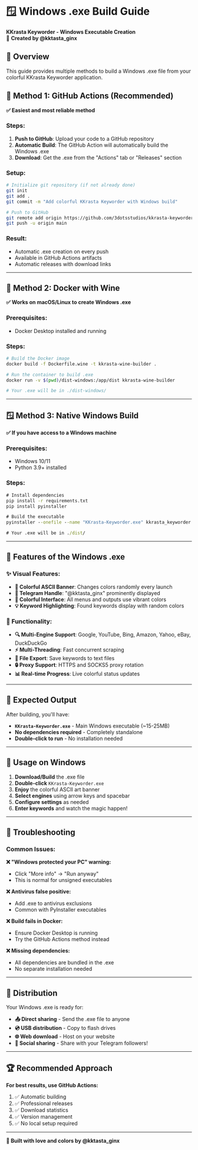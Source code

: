 # 🪟 Windows .exe Build Guide

**KKrasta Keyworder - Windows Executable Creation**  
📱 **Created by @kktasta_ginx**

## 🎯 Overview

This guide provides multiple methods to build a Windows .exe file from your colorful KKrasta Keyworder application.

## 🚀 Method 1: GitHub Actions (Recommended)

**✅ Easiest and most reliable method**

### Steps:
1. **Push to GitHub**: Upload your code to a GitHub repository
2. **Automatic Build**: The GitHub Action will automatically build the Windows .exe
3. **Download**: Get the .exe from the "Actions" tab or "Releases" section

### Setup:
```bash
# Initialize git repository (if not already done)
git init
git add .
git commit -m "Add colorful KKrasta Keyworder with Windows build"

# Push to GitHub
git remote add origin https://github.com/3dotsstudios/kkrasta-keyworder.git
git push -u origin main
```

### Result:
- Automatic .exe creation on every push
- Available in GitHub Actions artifacts
- Automatic releases with download links

---

## 🐳 Method 2: Docker with Wine

**✅ Works on macOS/Linux to create Windows .exe**

### Prerequisites:
- Docker Desktop installed and running

### Steps:
```bash
# Build the Docker image
docker build -f Dockerfile.wine -t kkrasta-wine-builder .

# Run the container to build .exe
docker run -v $(pwd)/dist-windows:/app/dist kkrasta-wine-builder

# Your .exe will be in ./dist-windows/
```

---

## 🪟 Method 3: Native Windows Build

**✅ If you have access to a Windows machine**

### Prerequisites:
- Windows 10/11
- Python 3.9+ installed

### Steps:
```cmd
# Install dependencies
pip install -r requirements.txt
pip install pyinstaller

# Build the executable
pyinstaller --onefile --name "KKrasta-Keyworder.exe" kkrasta_keyworder.py

# Your .exe will be in ./dist/
```

---

## 🎨 Features of the Windows .exe

### ✨ Visual Features:
- **🌈 Colorful ASCII Banner**: Changes colors randomly every launch
- **📱 Telegram Handle**: "@kktasta_ginx" prominently displayed
- **🎯 Colorful Interface**: All menus and outputs use vibrant colors
- **💡 Keyword Highlighting**: Found keywords display with random colors

### 🔧 Functionality:
- **🔍 Multi-Engine Support**: Google, YouTube, Bing, Amazon, Yahoo, eBay, DuckDuckGo
- **⚡ Multi-Threading**: Fast concurrent scraping
- **💾 File Export**: Save keywords to text files
- **🔒 Proxy Support**: HTTPS and SOCKS5 proxy rotation
- **📊 Real-time Progress**: Live colorful status updates

---

## 📁 Expected Output

After building, you'll have:
- **`KKrasta-Keyworder.exe`** - Main Windows executable (~15-25MB)
- **No dependencies required** - Completely standalone
- **Double-click to run** - No installation needed

---

## 🎪 Usage on Windows

1. **Download/Build** the .exe file
2. **Double-click** `KKrasta-Keyworder.exe`
3. **Enjoy** the colorful ASCII art banner
4. **Select engines** using arrow keys and spacebar
5. **Configure settings** as needed
6. **Enter keywords** and watch the magic happen!

---

## 🐛 Troubleshooting

### Common Issues:

**❌ "Windows protected your PC" warning:**
- Click "More info" → "Run anyway"
- This is normal for unsigned executables

**❌ Antivirus false positive:**
- Add .exe to antivirus exclusions
- Common with PyInstaller executables

**❌ Build fails in Docker:**
- Ensure Docker Desktop is running
- Try the GitHub Actions method instead

**❌ Missing dependencies:**
- All dependencies are bundled in the .exe
- No separate installation needed

---

## 🎉 Distribution

Your Windows .exe is ready for:
- **📤 Direct sharing** - Send the .exe file to anyone
- **💿 USB distribution** - Copy to flash drives
- **🌐 Web download** - Host on your website
- **📱 Social sharing** - Share with your Telegram followers!

---

## 🏆 Recommended Approach

**For best results, use GitHub Actions:**
1. ✅ Automatic building
2. ✅ Professional releases
3. ✅ Download statistics
4. ✅ Version management
5. ✅ No local setup required

---

**🎨 Built with love and colors by @kktasta_ginx**
